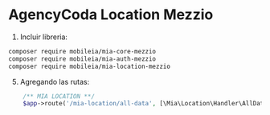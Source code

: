 # AgencyCoda Location Mezzio

1. Incluir libreria:
```bash
composer require mobileia/mia-core-mezzio
composer require mobileia/mia-auth-mezzio
composer require mobileia/mia-location-mezzio
```
5. Agregando las rutas:
```php
    /** MIA LOCATION **/
    $app->route('/mia-location/all-data', [\Mia\Location\Handler\AllDataHandler::class], ['GET', 'POST', 'OPTIONS', 'HEAD'], 'mia-location.all-dat');
```